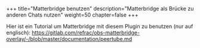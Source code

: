 +++
title="Matterbridge benutzen"
description="Matterbridge als Brücke zu anderen Chats nutzen"
weight=50
chapter=false
+++

Hier ist ein Tutorial um Matterbridge mit diesem Plugin zu benutzen (nur auf englisch): <https://gitlab.com/refrac/obs-matterbridge-overlay/-/blob/master/documentation/peertube.md>
